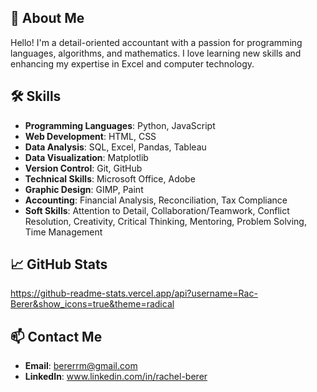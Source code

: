 ## 🌟 About Me
Hello! I'm a detail-oriented accountant with a passion for programming languages, algorithms, and mathematics. I love learning new skills and enhancing my expertise in Excel and computer technology.

## 🛠️ Skills
- **Programming Languages**: Python, JavaScript
- **Web Development**: HTML, CSS
- **Data Analysis**: SQL, Excel, Pandas, Tableau
- **Data Visualization**: Matplotlib
- **Version Control**: Git, GitHub
- **Technical Skills**: Microsoft Office, Adobe
- **Graphic Design**: GIMP, Paint
- **Accounting**: Financial Analysis, Reconciliation, Tax Compliance
- **Soft Skills**: Attention to Detail, Collaboration/Teamwork, Conflict Resolution, Creativity, Critical Thinking, Mentoring, Problem Solving, Time Management


## 📈 GitHub Stats
https://github-readme-stats.vercel.app/api?username=Rac-Berer&show_icons=true&theme=radical

## 📫 Contact Me
- **Email**: bererrm@gmail.com
- **LinkedIn**: www.linkedin.com/in/rachel-berer


